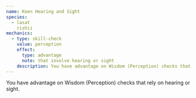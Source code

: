 ```yaml
---
name: Keen Hearing and Sight
species:
  - lasat
    rishii
mechanics:
  - type: skill-check
    value: perception
    effect:
      type: advantage
      note: that involve hearing or sight
    description: You have advantage on Wisdom (Perception) checks that rely on hearing or sight.
---
```

You have advantage on Wisdom (Perception) checks that rely on hearing or sight.
